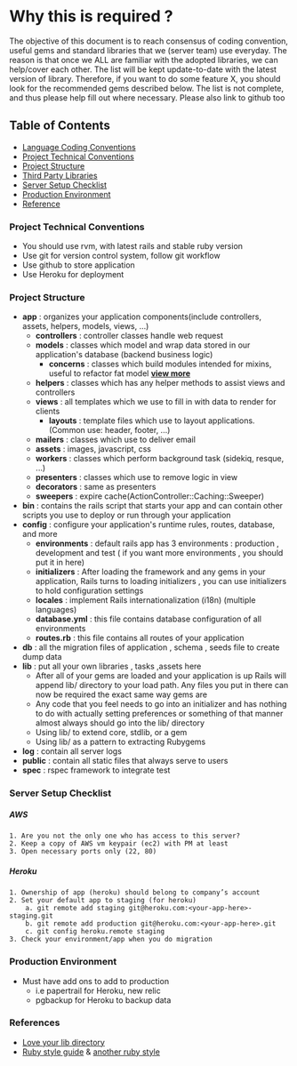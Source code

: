 # Why this is required ?
The objective of this document is to reach consensus of coding convention, useful gems and standard libraries that we (server team) use everyday. The reason is that once we ALL are familiar with the adopted libraries, we can help/cover each other. The list will be kept update-to-date with the latest version of library. Therefore, if you want to do some feature X, you should look for the recommended gems described below. The list is not complete, and thus please help fill out where necessary. Please also link to github too

## Table of Contents
* [Language Coding Conventions](https://github.com/nlds90/Server-Library-Standardization/blob/master/LANGUAGE_CODING_CONVENTIONS.md)  
* [Project Technical Conventions](#project-technical-conventions)  
* [Project Structure](#project-structure)  
* [Third Party Libraries](#https://github.com/nlds90/Server-Library-Standardization/blob/master/THIRD_PARTY_LIBRARIES.md)  
* [Server Setup Checklist](#server-setup-checklist)  
* [Production Environment](#production-environment)  
* [Reference](#reference)  

### Project Technical Conventions
* You should use rvm, with latest rails and stable ruby version   
* Use git for version control system, follow git workflow  
* Use github to store application 
* Use Heroku for deployment 
 
### Project Structure
* __app__ : organizes your application components(include controllers, assets, helpers, models, views, ...)
  * __controllers__ : controller classes handle web request
  * __models__ : classes which model and wrap data stored in our application's database (backend business logic)
      * __concerns__ : classes which build modules intended for mixins, useful to refactor fat model **[view more](http://engineering.appfolio.com/2013/06/17/ruby-mixins-activesupportconcern/)** 
  * __helpers__ : classes which has any helper methods to assist views and controllers
  * __views__ : all templates which we use to fill in with data to render for clients
      * __layouts__ : template files which use to layout applications.(Common use: header, footer, ...)
  * __mailers__ : classes which use to deliver email
  * __assets__ : images, javascript, css
  * __workers__ : classes which perform background task (sidekiq, resque, ...)
  * __presenters__ : classes which use to remove logic in view
  * __decorators__ : same as presenters
  * __sweepers__ : expire cache(ActionController::Caching::Sweeper)
* __bin__ : contains the rails script that starts your app and can contain other scripts you use to deploy or run through your application
* __config__ : configure your application's runtime rules, routes, database, and more
  * __environments__ : default rails app has 3 environments : production , development and test ( if you want more environments , you should put it in here)
  * __initializers__ : After loading the framework and any gems in your application, Rails turns to loading initializers , you can use initializers to hold configuration settings
  * __locales__ : implement Rails internationalization (i18n) (multiple languages)
  * __database.yml__ : this file contains database configuration of all environments
  * __routes.rb__ : this file contains all routes of your application
* __db__ : all the migration files of application , schema , seeds file to create dump data
* __lib__ : put all your own libraries , tasks ,assets here
  * After all of your gems are loaded and your application is up Rails will append lib/ directory to your load path. Any files you put in there can now be required the exact same way gems are
  * Any code that you feel needs to go into an initializer and has nothing to do with actually setting preferences or something of that manner almost always should go into the lib/ directory
  * Using lib/ to extend core, stdlib, or a gem
  * Using lib/ as a pattern to extracting Rubygems
* __log__ : contain all server logs
* __public__ : contain all static files that always serve to users
* __spec__ : rspec framework to integrate test

### Server Setup Checklist

##### AWS
    1. Are you not the only one who has access to this server?
    2. Keep a copy of AWS vm keypair (ec2) with PM at least
    3. Open necessary ports only (22, 80)
    
##### Heroku
    1. Ownership of app (heroku) should belong to company’s account
    2. Set your default app to staging (for heroku)
        a. git remote add staging git@heroku.com:<your-app-here>-staging.git
        b. git remote add production git@heroku.com:<your-app-here>.git
        c. git config heroku.remote staging
    3. Check your environment/app when you do migration

### Production Environment
* Must have add ons to add to production
  * i.e papertrail for Heroku, new relic
  * pgbackup for Heroku to backup data

### References
* [Love your lib directory](http://reefpoints.dockyard.com/ruby/2012/02/14/love-your-lib-directory.html)
* [Ruby style guide](https://github.com/bbatsov/ruby-style-guide) & [another ruby style](https://github.com/chneukirchen/styleguide/blob/master/RUBY-STYLE)
